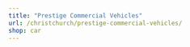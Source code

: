 ```yaml
---
title: "Prestige Commercial Vehicles"
url: /christchurch/prestige-commercial-vehicles/
shop: car
---
```

